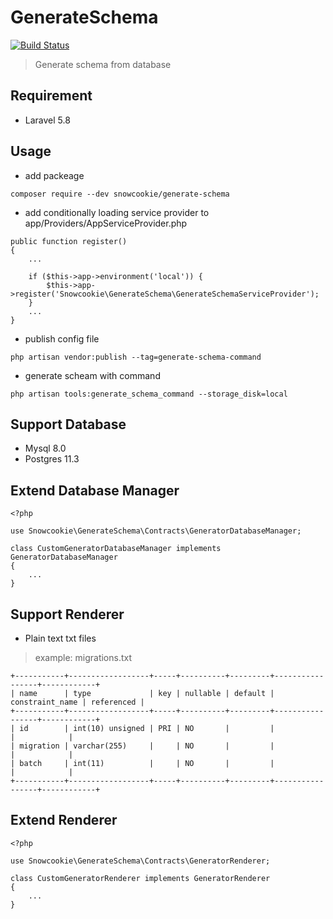 # GenerateSchema

[![Build Status](https://drone.snowcookie.moe/api/badges/snowshana/GenerateSchema/status.svg?ref=refs/heads/2.x)](https://drone.snowcookie.moe/snowshana/GenerateSchema)

> Generate schema from database

## Requirement
- Laravel 5.8

## Usage

- add packeage
```
composer require --dev snowcookie/generate-schema
```

- add conditionally loading service provider to app/Providers/AppServiceProvider.php
```
public function register()
{
    ...

    if ($this->app->environment('local')) {
        $this->app->register('Snowcookie\GenerateSchema\GenerateSchemaServiceProvider');
    }
    ...
}
```

- publish config file
```
php artisan vendor:publish --tag=generate-schema-command
```

- generate scheam with command
```
php artisan tools:generate_schema_command --storage_disk=local
```

## Support Database

- Mysql 8.0
- Postgres 11.3

## Extend Database Manager

```
<?php

use Snowcookie\GenerateSchema\Contracts\GeneratorDatabaseManager;

class CustomGeneratorDatabaseManager implements GeneratorDatabaseManager
{
    ...
}

```

## Support Renderer

- Plain text txt files

> example: migrations.txt

```
+-----------+------------------+-----+----------+---------+-----------------+------------+
| name      | type             | key | nullable | default | constraint_name | referenced |
+-----------+------------------+-----+----------+---------+-----------------+------------+
| id        | int(10) unsigned | PRI | NO       |         |                 |            |
| migration | varchar(255)     |     | NO       |         |                 |            |
| batch     | int(11)          |     | NO       |         |                 |            |
+-----------+------------------+-----+----------+---------+-----------------+------------+
```

## Extend Renderer

```
<?php

use Snowcookie\GenerateSchema\Contracts\GeneratorRenderer;

class CustomGeneratorRenderer implements GeneratorRenderer
{
    ...
}

```

